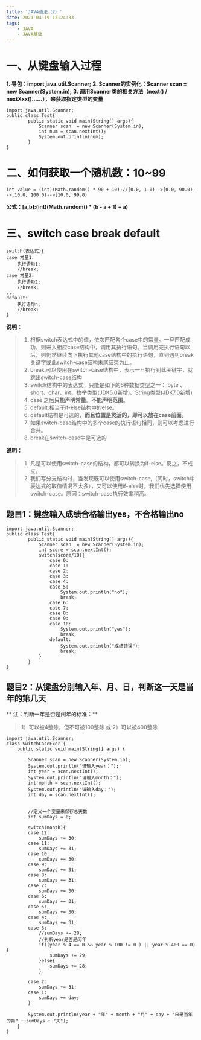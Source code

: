 ```yaml
---
title: 'JAVA语法（2）'
date: 2021-04-19 13:24:33
tags:
	- JAVA
	- JAVA基础
---
```



# 一、从键盘输入过程

**1. 导包：import java.util.Scanner;**
**2. Scanner的实例化：Scanner scan = new Scanner(System.in);**
**3. 调用Scanner类的相关方法（next() / nextXxx()……），来获取指定类型的变量**
<!-- more -->

	import java.util.Scanner;
	public class Test{
			public static void main(String[] args){
				Scanner scan  = new Scanner(System.in);
				int num = scan.nextInt();
				System.out.println(num);
			}
	}


# 二、如何获取一个随机数：10~99
	int value = (int)(Math.random() * 90 + 10);//[0.0, 1.0)-->[0.0, 90.0)-->[10.0, 100.0)-->[10.0, 99.0)
**公式：[a,b]:(int)(Math.random() * (b - a + 1) + a)**


# 三、switch case break default
	
	switch(表达式){
	case 常量1:
		执行语句1;
		//break;
	case 常量2:
		执行语句2;
		//break;
	...
	default:
		执行语句n;
		//break;
	}
**说明：**
>1. 根据switch表达式中的值，依次匹配各个case中的常量。一旦匹配成功，则进入相应case结构中，调用其执行语句。当调用完执行语句以后，则仍然继续向下执行其他case结构中的执行语句，直到遇到break关键字或此switch-case结构末尾结束为止。
>2. break,可以使用在switch-case结构中，表示一旦执行到此关键字，就跳出switch-case结构
>3. switch结构中的表达式，只能是如下的6种数据类型之一：
   byte 、short、char、int、枚举类型(JDK5.0新增)、String类型(JDK7.0新增)
>4. case 之后**只能声明常量**。**不能声明范围**。
>5. default:相当于if-else结构中的else。
>6. default结构是可选的，**而且位置是灵活的，即可以放在case前面。**
>7. 如果switch-case结构中的多个case的执行语句相同，则可以考虑进行合并。
>8. break在switch-case中是可选的



**说明：**
>1. 凡是可以使用switch-case的结构，都可以转换为if-else。反之，不成立。
>2. 我们写分支结构时，当发现既可以使用switch-case,（同时，switch中表达式的取值情况不太多），又可以使用if-else时，我们优先选择使用switch-case。原因：switch-case执行效率稍高。

## 题目1：键盘输入成绩合格输出yes，不合格输出no


	import java.util.Scanner;
	public class Test{
			public static void main(String[] args){
				Scanner scan  = new Scanner(System.in);
				int score = scan.nextInt();
				switch(score/10){
					case 0:
					case 1:
					case 2:
					case 3:
					case 4:
					case 5:
						System.out.println("no");
						break;
					case 6:
					case 7:
					case 8:
					case 9:
					case 10:
						System.out.println("yes");
						break;
					default:
						System.out.println("成绩错误");
						break;
				}
			}
	}



## 题目2：从键盘分别输入年、月、日，判断这一天是当年的第几天
 
**   注：判断一年是否是闰年的标准：**
>1）可以被4整除，但不可被100整除
>	或
>2）可以被400整除



	import java.util.Scanner;
	class SwitchCaseExer {
		public static void main(String[] args) {
			
			Scanner scan = new Scanner(System.in);
			System.out.println("请输入year：");
			int year = scan.nextInt();
			System.out.println("请输入month：");
			int month = scan.nextInt();
			System.out.println("请输入day：");
			int day = scan.nextInt();
	
	
			//定义一个变量来保存总天数
			int sumDays = 0;
	
			switch(month){
			case 12:
				sumDays += 30;
			case 11:
				sumDays += 31;
			case 10:
				sumDays += 30;
			case 9:
				sumDays += 31;
			case 8:
				sumDays += 31;
			case 7:
				sumDays += 30;
			case 6:
				sumDays += 31;
			case 5:
				sumDays += 30;
			case 4:
				sumDays += 31;
			case 3:
				//sumDays += 28;
				//判断year是否是闰年
				if((year % 4 == 0 && year % 100 != 0 ) || year % 400 == 0){
					sumDays += 29;
				}else{
					sumDays += 28;
				}
	
			case 2:
				sumDays += 31;
			case 1:
				sumDays += day;
			}
	
			System.out.println(year + "年" + month + "月" + day + "日是当年的第" + sumDays + "天");
		}
	}
